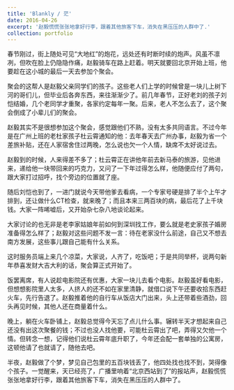 ```yaml
---
title: 'Blankly / 茫'
date: 2016-04-26
excerpt: '赵毅慌慌张张地拿好行李，跟着其他旅客下车，消失在黑压压的人群中了.'
collection: portfolio
---
```


春节刚过，街上随处可见“大地红”的炮花，远处还有时断时续的炮声。风虽不凛冽，但吹在脸上仍隐隐作痛，赵毅骑车在路上赶着。明天就要回北京开始上班，他要趁在这小城的最后一天去参加个聚会。

聚会的这帮人是赵毅父亲同学们的孩子。这些老人们上学的时候曾是一块儿上树下河的哥们儿，但毕业后各奔东西，来往渐渐少了。前几年春节，正好老刘的孩子刘恺结婚，几个老同学才重聚，各家约定每年一聚。后来，老人不怎么去了，这个聚会倒成了小辈儿们的聚会。

赵毅其实不是很想参加这个聚会，感觉跟他们不熟，没有太多共同语言。不过今年是在广州上班的老杜家孩子杜云霄通知的他：去年春天去广州办事，赵毅为省一个差旅补贴，还在人家宿舍住过两晚，怎么说也欠一个人情，缺席不太好说过去。

赵毅到的时候，人来得差不多了；杜云霄正在讲他年前去新马泰的旅游，见他进来，递给他一块带回来的巧克力，又问了一下年过得怎么样，他随便应付了两句，跟大家打过招呼，找个旁边的位置就了座。

随后刘恺也到了，一进门就说今天带他爹去看病，一个专家号硬是排了半个上午才排到，还让做什么CT检查，就来晚了；而且本来三两百块的病，最后花了上千块钱。大家一阵唏嘘后，又开始杂七杂八地谈论起来。

大家讨论的也无非是老李家姑娘年前如何到深圳找工作，要么就是老史家孩子婚房准备得怎么样了；赵毅对这些问题不发一言：待在老家没什么前途，自己又不想去南方发展，这些事儿跟自己能有什么关系。

这时服务员端上来几个凉菜，大家说，人齐了，吃饭吧；于是共同举杯，说两句新年恭喜发财大吉大利的话，聚会算正式开始了。

饭罢离席，有人说趁电影院还有优惠，大家一块儿去看个电影。赵毅虽好看电影，但想想影院里人太多，人挤人的还不如在家里清静，就借口说下午还要收拾东西赶火车，先行告退了。赵毅推着他的自行车从饭店大门出来，头上还带着些酒劲，回头再见时候，其他人还在商量着什么。

晚上，躺在火车卧铺上，赵毅总觉得今天忘了点儿什么事。辗转半天才想起来自己还没有出这次聚餐的钱；不过也没人找他要，可能杜云霄出了吧，弄得又欠他一个情。但转念一想，记得他们说杜云霄年底升职了，今年还会配一套单独的公寓房，这顿他请了也就请了，随他去吧。

半夜，赵毅做了个梦，梦见自己包里的五百块钱丢了，他四处找也找不到，哭得像个孩子。一觉醒来，天已经亮了，广播里响着“北京西站到了”的报站声，赵毅慌慌张张地拿好行李，跟着其他旅客下车，消失在黑压压的人群中了。
